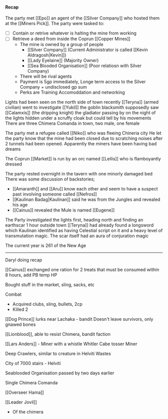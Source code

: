 #### Recap
The party met [[Epo]] an agent of the [[Silver Company]] who hosted them at the [[Miners Pick]].
The party were tasked to:
- [ ] Contain or retrive whatever is halting the mine from working
- [ ] Retrieve a deed from inside the Coprun [[Copper Mines]]
	- The mine is owned by a group of people
		- [[Silver Company]] (Current Administrator is called [[Kevin Aldragosh|Kevin]])
		- [[Lady Eyelaine]] (Majority Owner)
		- [[Sea Blooded Organisation]] (Poor relatiosn with Silver Company)
	- There will be rival agents
	- Payment is 5gp immediately, Longe term access to the Silver Company + undisclosed gp sum
	- Perks are Training Accomoddation and networking

Lights had been seen on the north side of town recently
[[Teryna]] (armed civilian) went to investigate
[[Yukil]] the goblin blacksmith supposedly saw [[Calamxis]] (the dripping knight) the gladiator passing by on the night of the lights hidden under a scruffy cloak but could tell by his movements
There are three Chimera Comanda in town, two male, one female

The party met a refugee called [[Niko]] who was fleeing Chineria city
He let the party know that the mine had been closed due to scratching noises after 2 tunnels had been opened. Apparently the miners have been having bad dreams

The Coprun [[Market]] is run by an orc named [[Leilis]] who is flamboyantly dressed

The party rested overnight in the tavern with one minorly damaged bed
There was some discussion of backstories;
- [[Amaranth]] and [[Aru]] know each other and seem to have a suspect past involving someone called [[Nefros]]
- [[Kaulinan Badag|Kaulinan]] said he was from the Jungles and revealed his age
- [[Cainus]] revealed the Mule is named [[Eugene]]

The Party investigated the lights first, heading north and finding an earthscar 1 hour outside town
[[Teryna]] had already found a longsword which Kaulinan identified as having Celestial script on it and a heavy level of transmutation magic. The scar itself had an aura of conjuration magic


The current year is 261 of the New Age

<hr>

Daryl doing recap

[[Cainus]] exchanged one ration for 2 treats that must be consumed within 8 hours, add PB temp HP

Bought stuff in the market, sling, sacks, etc

Combat
- Acquired clubs, sling, bullets, 2cp
- Killed 2


[[Dog Prince]] lurks near Lachaka - bandit
	Doesn't leave survivors, only gnawed bones

[[Lionblood]], able to resist Chimera, bandit faction

[[Lars Anders]] - Miner with a whistle
	Whitler
	Cabe tosser
	Miner

Deep Crawlers, similar to creature in Helviti Wastes

City of 7000 stairs - Helviti

Seablooded Organisation passed by two days earlier

Single Chimera Comanda 

[[Overseer Hama]]

[[Leader Jovil]]
- Of the chimera


